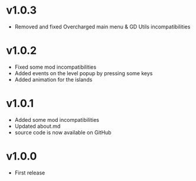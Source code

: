 # v1.0.3

* Removed and fixed Overcharged main menu & GD Utils incompatibilities

# v1.0.2

* Fixed some mod incompatibilities
* Added events on the level popup by pressing some keys
* Added animation for the islands

# v1.0.1

* Added some mod incompatibilities
* Updated about.md
* source code is now available on GitHub

# v1.0.0

* <cy>First release</c>
